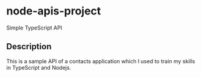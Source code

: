 # node-apis-project
Simple TypeScript API

## Description
This is a sample API of a contacts application which I used to train my skills in TypeScript and Nodejs.


